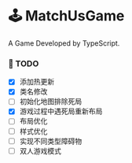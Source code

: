 
# 🕹️ MatchUsGame
A Game Developed by TypeScript.

### 🚧 TODO
- [x] 添加热更新
- [x] 类名修改
- [ ] 初始化地图排除死局
- [x] 游戏过程中遇死局重新布局
- [ ] 布局优化
- [ ] 样式优化
- [ ] 实现不同类型障碍物
- [ ] 双人游戏模式
